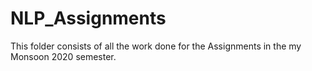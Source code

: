 # NLP_Assignments
This folder consists of all the work done for the Assignments in the my Monsoon 2020 semester.
